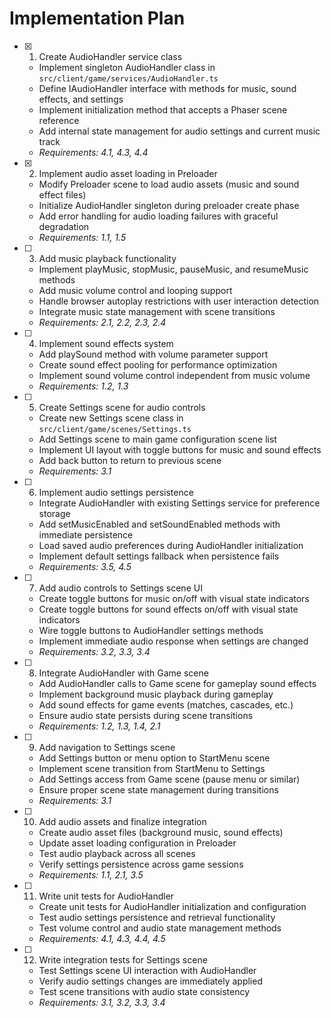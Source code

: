 # Implementation Plan

- [x] 1. Create AudioHandler service class

  - Implement singleton AudioHandler class in `src/client/game/services/AudioHandler.ts`
  - Define IAudioHandler interface with methods for music, sound effects, and settings
  - Implement initialization method that accepts a Phaser scene reference
  - Add internal state management for audio settings and current music track
  - _Requirements: 4.1, 4.3, 4.4_

- [x] 2. Implement audio asset loading in Preloader


  - Modify Preloader scene to load audio assets (music and sound effect files)
  - Initialize AudioHandler singleton during preloader create phase
  - Add error handling for audio loading failures with graceful degradation
  - _Requirements: 1.1, 1.5_

- [ ] 3. Add music playback functionality

  - Implement playMusic, stopMusic, pauseMusic, and resumeMusic methods
  - Add music volume control and looping support
  - Handle browser autoplay restrictions with user interaction detection
  - Integrate music state management with scene transitions
  - _Requirements: 2.1, 2.2, 2.3, 2.4_

- [ ] 4. Implement sound effects system

  - Add playSound method with volume parameter support
  - Create sound effect pooling for performance optimization
  - Implement sound volume control independent from music volume
  - _Requirements: 1.2, 1.3_

- [ ] 5. Create Settings scene for audio controls

  - Create new Settings scene class in `src/client/game/scenes/Settings.ts`
  - Add Settings scene to main game configuration scene list
  - Implement UI layout with toggle buttons for music and sound effects
  - Add back button to return to previous scene
  - _Requirements: 3.1_

- [ ] 6. Implement audio settings persistence

  - Integrate AudioHandler with existing Settings service for preference storage
  - Add setMusicEnabled and setSoundEnabled methods with immediate persistence
  - Load saved audio preferences during AudioHandler initialization
  - Implement default settings fallback when persistence fails
  - _Requirements: 3.5, 4.5_

- [ ] 7. Add audio controls to Settings scene UI

  - Create toggle buttons for music on/off with visual state indicators
  - Create toggle buttons for sound effects on/off with visual state indicators
  - Wire toggle buttons to AudioHandler settings methods
  - Implement immediate audio response when settings are changed
  - _Requirements: 3.2, 3.3, 3.4_

- [ ] 8. Integrate AudioHandler with Game scene

  - Add AudioHandler calls to Game scene for gameplay sound effects
  - Implement background music playback during gameplay
  - Add sound effects for game events (matches, cascades, etc.)
  - Ensure audio state persists during scene transitions
  - _Requirements: 1.2, 1.3, 1.4, 2.1_

- [ ] 9. Add navigation to Settings scene

  - Add Settings button or menu option to StartMenu scene
  - Implement scene transition from StartMenu to Settings
  - Add Settings access from Game scene (pause menu or similar)
  - Ensure proper scene state management during transitions
  - _Requirements: 3.1_

- [ ] 10. Add audio assets and finalize integration

  - Create audio asset files (background music, sound effects)
  - Update asset loading configuration in Preloader
  - Test audio playback across all scenes
  - Verify settings persistence across game sessions
  - _Requirements: 1.1, 2.1, 3.5_

- [ ] 11. Write unit tests for AudioHandler

  - Create unit tests for AudioHandler initialization and configuration
  - Test audio settings persistence and retrieval functionality
  - Test volume control and audio state management methods
  - _Requirements: 4.1, 4.3, 4.4, 4.5_

- [ ] 12. Write integration tests for Settings scene
  - Test Settings scene UI interaction with AudioHandler
  - Verify audio settings changes are immediately applied
  - Test scene transitions with audio state consistency
  - _Requirements: 3.1, 3.2, 3.3, 3.4_
